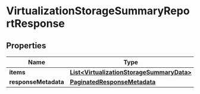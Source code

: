 

# VirtualizationStorageSummaryReportResponse


## Properties

Name | Type | Description | Notes
------------ | ------------- | ------------- | -------------
**items** | [**List&lt;VirtualizationStorageSummaryData&gt;**](VirtualizationStorageSummaryData.md) |  |  [optional]
**responseMetadata** | [**PaginatedResponseMetadata**](PaginatedResponseMetadata.md) |  |  [optional]



